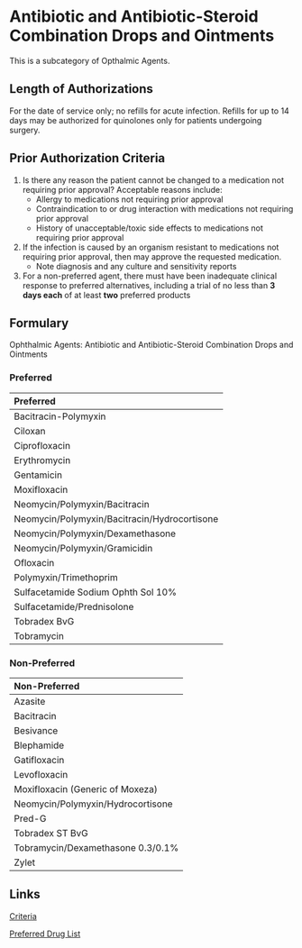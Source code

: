 # Antibiotic and Antibiotic-Steroid Combination Drops and Ointments

This is a subcategory of Opthalmic Agents.

## Length of Authorizations

For the date of service only; no refills for acute infection. Refills for up to 14 days may be authorized for quinolones only for patients undergoing surgery.

## Prior Authorization Criteria

1.  Is there any reason the patient cannot be changed to a medication not requiring prior approval? Acceptable reasons include:
    -   Allergy to medications not requiring prior approval
    -   Contraindication to or drug interaction with medications not requiring prior approval
    -   History of unacceptable/toxic side effects to medications not requiring prior approval
2.  If the infection is caused by an organism resistant to medications not requiring prior approval, then may approve the requested medication.
    -   Note diagnosis and any culture and sensitivity reports
3.  For a non-preferred agent, there must have been inadequate clinical response to preferred alternatives, including a trial of no less than **3 days each** of at least **two** preferred products

## Formulary

Ophthalmic Agents: Antibiotic and Antibiotic-Steroid Combination Drops and Ointments

### Preferred

| Preferred                                    |
| :------------------------------------------- |
| Bacitracin-Polymyxin                         |
| Ciloxan                                      |
| Ciprofloxacin                                |
| Erythromycin                                 |
| Gentamicin                                   |
| Moxifloxacin                                 |
| Neomycin/Polymyxin/Bacitracin                |
| Neomycin/Polymyxin/Bacitracin/Hydrocortisone |
| Neomycin/Polymyxin/Dexamethasone             |
| Neomycin/Polymyxin/Gramicidin                |
| Ofloxacin                                    |
| Polymyxin/Trimethoprim                       |
| Sulfacetamide Sodium Ophth Sol 10%           |
| Sulfacetamide/Prednisolone                   |
| Tobradex BvG                                 |
| Tobramycin                                   |

### Non-Preferred

| Non-Preferred                     |
| :-------------------------------- |
| Azasite                           |
| Bacitracin                        |
| Besivance                         |
| Blephamide                        |
| Gatifloxacin                      |
| Levofloxacin                      |
| Moxifloxacin (Generic of Moxeza)  |
| Neomycin/Polymyxin/Hydrocortisone |
| Pred-G                            |
| Tobradex ST BvG                   |
| Tobramycin/Dexamethasone 0.3/0.1% |
| Zylet                             |

## Links

[Criteria](https://pharmacy.medicaid.ohio.gov/sites/default/files/20221001_UPDL_Criteria_APPROVED.pdf#page=82)

[Preferred Drug List](https://pharmacy.medicaid.ohio.gov/sites/default/files/20221001_UPDL_APPROVED_.pdf#page=28)
